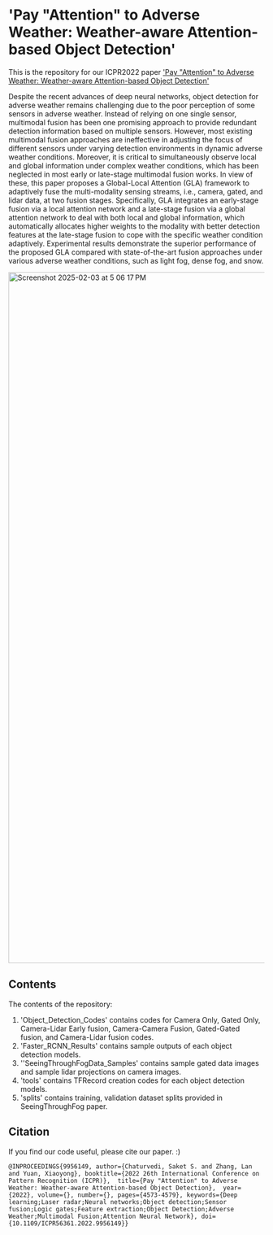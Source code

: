 # 'Pay "Attention" to Adverse Weather: Weather-aware Attention-based Object Detection'

This is the repository for our ICPR2022 paper ['Pay "Attention" to Adverse Weather: Weather-aware Attention-based Object Detection'](https://ieeexplore.ieee.org/abstract/document/9956149)

Despite the recent advances of deep neural networks, object detection for adverse weather remains challenging due to the poor perception of some sensors in adverse weather. Instead of relying on one single sensor, multimodal fusion has been one promising approach to provide redundant detection information based on multiple sensors. However, most existing multimodal fusion approaches are ineffective in adjusting the focus of different sensors under varying detection environments in dynamic adverse weather conditions. Moreover, it is critical to simultaneously observe local and global information under complex weather conditions, which has been neglected in most early or late-stage multimodal fusion works. In view of these, this paper proposes a Global-Local Attention (GLA) framework to adaptively fuse the multi-modality sensing streams, i.e., camera, gated, and lidar data, at two fusion stages. Specifically, GLA integrates an early-stage fusion via a local attention network and a late-stage fusion via a global attention network to deal with both local and global information, which automatically allocates higher weights to the modality with better detection features at the late-stage fusion to cope with the specific weather condition adaptively. Experimental results demonstrate the superior performance of the proposed GLA compared with state-of-the-art fusion approaches under various adverse weather conditions, such as light fog, dense fog, and snow.

<img width="1359" alt="Screenshot 2025-02-03 at 5 06 17 PM" src="https://github.com/user-attachments/assets/18be2a94-eb6f-4366-aba2-a2cc5ddbfb0a" />





## Contents

The contents of the repository:
1. 'Object_Detection_Codes' contains codes for Camera Only, Gated Only, Camera-Lidar Early fusion, Camera-Camera Fusion, Gated-Gated fusion, and Camera-Lidar fusion codes.
2. 'Faster_RCNN_Results' contains sample outputs of each object detection models.
3. ''SeeingThroughFogData_Samples' contains sample gated data images and sample lidar projections on camera images. 
4. 'tools' contains TFRecord creation codes for each object detection models. 
5. 'splits' contains training, validation dataset splits provided in SeeingThroughFog paper.


## Citation
If you find our code useful, please cite our paper. :)

`@INPROCEEDINGS{9956149,
  author={Chaturvedi, Saket S. and Zhang, Lan and Yuan, Xiaoyong},
  booktitle={2022 26th International Conference on Pattern Recognition (ICPR)}, 
  title={Pay "Attention" to Adverse Weather: Weather-aware Attention-based Object Detection}, 
  year={2022},
  volume={},
  number={},
  pages={4573-4579},
  keywords={Deep learning;Laser radar;Neural networks;Object detection;Sensor fusion;Logic gates;Feature extraction;Object Detection;Adverse Weather;Multimodal Fusion;Attention Neural Network},
  doi={10.1109/ICPR56361.2022.9956149}}`
